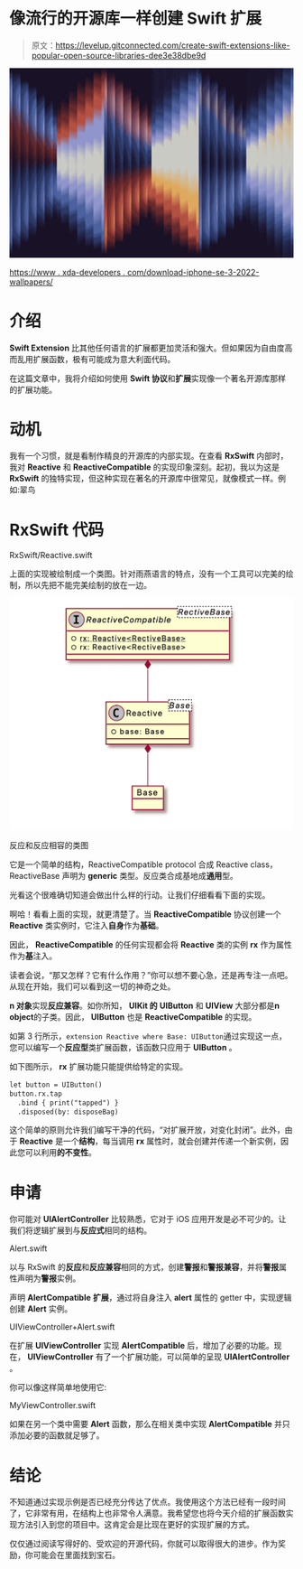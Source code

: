 # 像流行的开源库一样创建 Swift 扩展

> 原文：<https://levelup.gitconnected.com/create-swift-extensions-like-popular-open-source-libraries-dee3e38dbe9d>

![](img/281dbc2ec3b4b5603e72e9f975d2e599.png)

[https://www . xda-developers . com/download-iphone-se-3-2022-wallpapers/](https://www.xda-developers.com/download-iphone-se-3-2022-wallpapers/)

# 介绍

**Swift Extension** 比其他任何语言的扩展都更加灵活和强大。但如果因为自由度高而乱用扩展函数，极有可能成为意大利面代码。

在这篇文章中，我将介绍如何使用 **Swift 协议**和**扩展**实现像一个著名开源库那样的扩展功能。

# 动机

我有一个习惯，就是看制作精良的开源库的内部实现。在查看 **RxSwift** 内部时，我对 **Reactive** 和 **ReactiveCompatible** 的实现印象深刻。起初，我以为这是 **RxSwift** 的独特实现，但这种实现在著名的开源库中很常见，就像模式一样。例如:翠鸟

# RxSwift 代码

RxSwift/Reactive.swift

上面的实现被绘制成一个类图。针对雨燕语言的特点，没有一个工具可以完美的绘制，所以先把不能完美绘制的放在一边。

![](img/0d69cc4b7686fc3e4f2363dd777241d8.png)

反应和反应相容的类图

它是一个简单的结构，ReactiveCompatible protocol 合成 Reactive class，ReactiveBase 声明为 **generic** 类型。反应类合成基地成**通用**型。

光看这个很难确切知道会做出什么样的行动。让我们仔细看看下面的实现。

啊哈！看看上面的实现，就更清楚了。当 **ReactiveCompatible** 协议创建一个 **Reactive** 类实例时，它注入**自身**作为**基础**。

因此， **ReactiveCompatible** 的任何实现都会将 **Reactive** 类的实例 **rx** 作为属性作为**基**注入。

读者会说，“那又怎样？它有什么作用？”你可以想不要心急，还是再专注一点吧。从现在开始，我们可以看到这一切的神奇之处。

**n 对象**实现**反应兼容**。如你所知， **UIKit 的** **UIButton** 和 **UIView** 大部分都是**n object**的子类。因此， **UIButton** 也是 **ReactiveCompatible** 的实现。

如第 3 行所示，`extension Reactive where Base: UIButton`通过实现这一点，您可以编写一个**反应型**类扩展函数，该函数只应用于 **UIButton** 。

如下图所示， **rx** 扩展功能只能提供给特定的实现。

```
let button = UIButton()
button.rx.tap
  .bind { print("tapped") }
  .disposed(by: disposeBag)
```

这个简单的原则允许我们编写干净的代码，“对扩展开放，对变化封闭”。此外，由于 **Reactive** 是一个**结构**，每当调用 **rx** 属性时，就会创建并传递一个新实例，因此您可以利用**的不变性**。

# 申请

你可能对 **UIAlertController** 比较熟悉，它对于 iOS 应用开发是必不可少的。让我们将逻辑扩展到与**反应式**相同的结构。

Alert.swift

以与 RxSwift 的**反应**和**反应兼容**相同的方式，创建**警报**和**警报兼容**，并将**警报**属性声明为**警报**实例。

声明 **AlertCompatible** **扩展**，通过将自身注入 **alert** 属性的 getter 中，实现逻辑创建 **Alert** 实例。

UIViewController+Alert.swift

在扩展 **UIViewController** 实现 **AlertCompatible** 后，增加了必要的功能。现在， **UIViewController** 有了一个扩展功能，可以简单的呈现 **UIAlertController** 。

你可以像这样简单地使用它:

MyViewController.swift

如果在另一个类中需要 **Alert** 函数，那么在相关类中实现 **AlertCompatible** 并只添加必要的函数就足够了。

# 结论

不知道通过实现示例是否已经充分传达了优点。我使用这个方法已经有一段时间了，它非常有用，在结构上也非常令人满意。我希望您也将今天介绍的扩展函数实现方法引入到您的项目中。这肯定会是比现在更好的实现扩展的方式。

仅仅通过阅读写得好的、受欢迎的开源代码，你就可以取得很大的进步。作为奖励，你可能会在里面找到宝石。